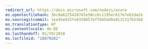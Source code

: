```yaml
---
redirect_url: https://docs.microsoft.com/nodejs/azure
ms.openlocfilehash: 3bc0a62254267d1e58cc6c1195ec617e7e62da2e
ms.sourcegitcommit: 1ee45e915fe6358057effb65dd9a9131317b51b8
ms.translationtype: HT
ms.contentlocale: de-DE
ms.lasthandoff: 01/29/2018
ms.locfileid: "28879282"
---
```

